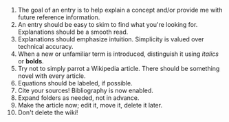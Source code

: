 1. The goal of an entry is to help explain a concept and/or provide me with future reference information.
2. An entry should be easy to skim to find what you're looking for. Explanations should be a smooth read.
3. Explanations should emphasize intuition. Simplicity is valued over technical accuracy.
4. When a new or unfamiliar term is introduced, distinguish it using _italics_ or **bolds**.
5. Try not to simply parrot a Wikipedia article. There should be something novel with every article.
6. Equations should be labeled, if possible. 
7. Cite your sources! Bibliography is now enabled.
8. Expand folders as needed, not in advance.
9. Make the article now; edit it, move it, delete it later.
10. Don't delete the wiki!